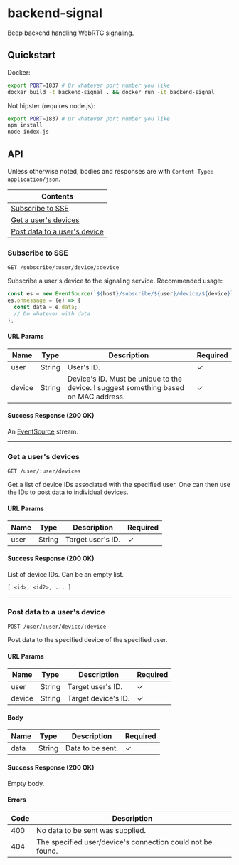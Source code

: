 # backend-signal

Beep backend handling WebRTC signaling.

## Quickstart

Docker:

```bash
export PORT=1837 # Or whatever port number you like
docker build -t backend-signal . && docker run -it backend-signal
```

Not hipster (requires node.js):

```bash
export PORT=1837 # Or whatever port number you like
npm install
node index.js
```

## API

Unless otherwise noted, bodies and responses are with ```Content-Type: application/json```.

| Contents |
| -------- |
| [Subscribe to SSE](#Subscribe-to-SSE) |
| [Get a user's devices](#Get-a-user's-devices) |
| [Post data to a user's device](#Post-data-to-a-user's-device) |

### Subscribe to SSE

```
GET /subscribe/:user/device/:device
```

Subscribe a user's device to the signaling service. Recommended usage:

```js
const es = new EventSource(`${host}/subscribe/${user}/device/${device}`);
es.onmessage = (e) => {
  const data = e.data;
  // Do whatever with data
};
```

#### URL Params

| Name | Type | Description | Required |
| ---- | ---- | ----------- | -------- |
| user | String | User's ID. | ✓ |
| device | String | Device's ID. Must be unique to the device. I suggest something based on MAC address. | ✓ |

#### Success Response (200 OK)

An [EventSource](https://developer.mozilla.org/en-US/docs/Web/API/EventSource) stream.

---

### Get a user's devices

```
GET /user/:user/devices
```

Get a list of device IDs associated with the specified user. One can then use the IDs to post data to individual devices.

#### URL Params

| Name | Type | Description | Required |
| ---- | ---- | ----------- | -------- |
| user | String | Target user's ID. | ✓ |

#### Success Response (200 OK)

List of device IDs. Can be an empty list.

```
[ <id>, <id2>, ... ]
```

---

### Post data to a user's device

```
POST /user/:user/device/:device
```

Post data to the specified device of the specified user.

#### URL Params

| Name | Type | Description | Required |
| ---- | ---- | ----------- | -------- |
| user | String | Target user's ID. | ✓ |
| device | String | Target device's ID. | ✓ |

#### Body

| Name | Type | Description | Required |
| ---- | ---- | ----------- | -------- |
| data | String | Data to be sent. | ✓ |

#### Success Response (200 OK)

Empty body.

#### Errors

| Code | Description |
| ---- | ----------- |
| 400 | No data to be sent was supplied. |
| 404 | The specified user/device's connection could not be found. |

